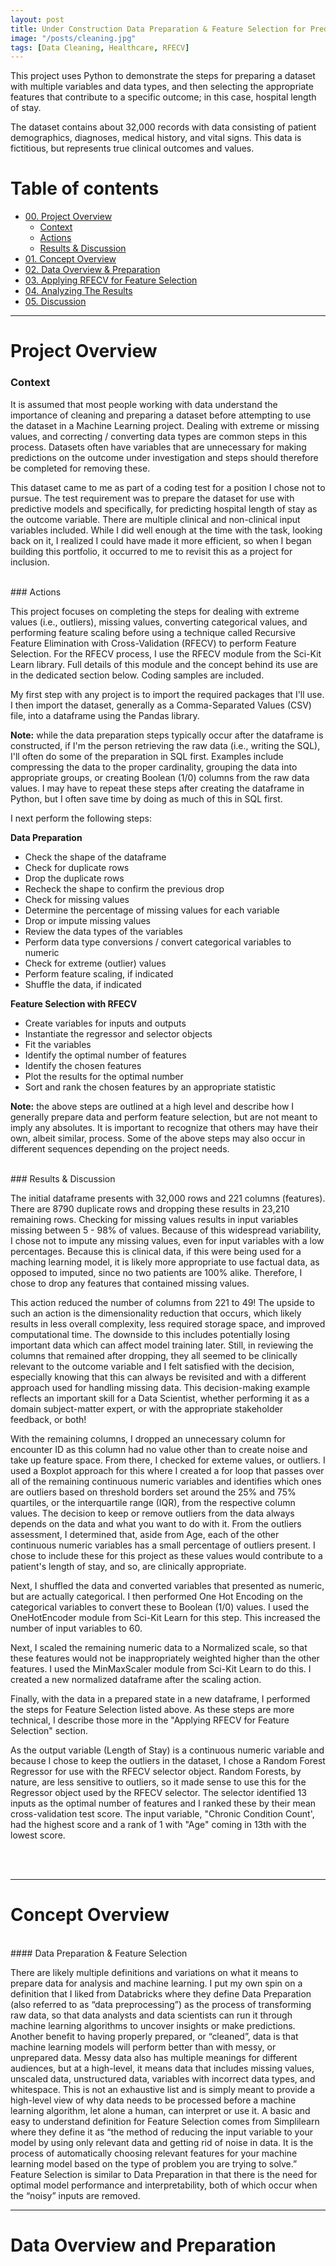 ```yaml
---
layout: post
title: Under Construction Data Preparation & Feature Selection for Predicting Length of Stay
image: "/posts/cleaning.jpg"
tags: [Data Cleaning, Healthcare, RFECV]
---
```


This project uses Python to demonstrate the steps for preparing a dataset with multiple variables and data types, and then selecting the appropriate features that contribute to a specific outcome; in this case, hospital length of stay.

The dataset contains about 32,000 records with data consisting of patient demographics, diagnoses, medical history, and vital signs. This data is fictitious, but represents true clinical outcomes and values. 


# Table of contents

- [00. Project Overview](#overview-main)
    - [Context](#overview-context)
    - [Actions](#overview-actions)
    - [Results & Discussion](#overview-results)
- [01. Concept Overview](#concept-overview)
- [02. Data Overview & Preparation](#data-overview)
- [03. Applying RFECV for Feature Selection](#chi-square-application)
- [04. Analyzing The Results](#chi-square-results)
- [05. Discussion](#discussion)

___

# Project Overview  <a name="overview-main"></a>

### Context <a name="overview-context"></a>

It is assumed that most people working with data understand the importance of cleaning and preparing a dataset before attempting to use the dataset in a Machine Learning project. Dealing with extreme or missing values, and correcting / converting data types are common steps in this process. Datasets often have variables that are unnecessary for making predictions on the outcome under investigation and steps should therefore be completed for removing these. 

This dataset came to me as part of a coding test for a position I chose not to pursue. The test requirement was to prepare the dataset for use with predictive models and specifically, for predicting hospital length of stay as the outcome variable. There are multiple clinical and non-clinical input variables included. While I did well enough at the time with the task, looking back on it, I realized I could have made it more efficient, so when I began building this portfolio, it occurred to me to revisit this as a project for inclusion.

<br>
### Actions <a name="overview-actions"></a>

This project focuses on completing the steps for dealing with extreme values (i.e., outliers), missing values, converting categorical values, and performing feature scaling before using a technique called Recursive Feature Elimination with Cross-Validation (RFECV) to perform Feature Selection. For the RFECV process, I use the RFECV module from the Sci-Kit Learn library.  Full details of this module and the concept behind its use are in the dedicated section below. Coding samples are included.

My first step with any project is to import the required packages that I'll use. I then import the dataset, generally as a Comma-Separated Values (CSV) file, into a dataframe using the Pandas library. 

**Note:** while the data preparation steps typically occur after the dataframe is constructed, if I'm the person retrieving the raw data (i.e., writing the SQL), I'll often do some of the preparation in SQL first. Examples include compressing the data to the proper cardinality, grouping the data into appropriate groups, or creating Boolean (1/0) columns from the raw data values. I may have to repeat these steps after creating the dataframe in Python, but I often save time by doing as much of this in SQL first.

I next perform the following steps:

**Data Preparation** 

* Check the shape of the dataframe
* Check for duplicate rows
* Drop the duplicate rows
* Recheck the shape to confirm the previous drop
* Check for missing values
* Determine the percentage of missing values for each variable
* Drop or impute missing values
* Review the data types of the variables
* Perform data type conversions / convert categorical variables to numeric
* Check for extreme (outlier) values
* Perform feature scaling, if indicated
* Shuffle the data, if indicated


**Feature Selection with RFECV** 

* Create variables for inputs and outputs
* Instantiate the regressor and selector objects
* Fit the variables
* Identify the optimal number of features
* Identify the chosen features
* Plot the results for the optimal number 
* Sort and rank the chosen features by an appropriate statistic

**Note:** the above steps are outlined at a high level and describe how I generally prepare data and perform feature selection, but are not meant to imply any absolutes. It is important to recognize that others may have their own, albeit similar, process. Some of the above steps may also occur in different sequences depending on the project needs.

<br>
### Results & Discussion <a name="overview-results"></a>

The initial dataframe presents with 32,000 rows and 221 columns (features). There are 8790 duplicate rows and dropping these results in 23,210 remaining rows. Checking for missing values results in input variables missing between 5 - 98% of values. Because of this widespread variability, I chose not to impute any missing values, even for input variables with a low percentages. Because this is clinical data, if this were being used for a maching learning model, it is likely more appropriate to use factual data, as opposed to imputed, since no two patients are 100% alike. Therefore, I chose to drop any features that contained missing values. 

This action reduced the number of columns from 221 to 49! The upside to such an action is the dimensionality reduction that occurs, which likely results in less overall complexity, less required storage space, and improved computational time. The downside to this includes potentially losing important data which can affect model training later. Still, in reviewing the columns that remained after dropping, they all seemed to be clinically relevant to the outcome variable and I felt satisfied with the decision, especially knowing that this can always be revisited and with a different approach used for handling missing data. This decision-making example reflects an important skill for a Data Scientist, whether performing it as a domain subject-matter expert, or with the appropriate stakeholder feedback, or both!

With the remaining columns, I dropped an unnecessary column for encounter ID as this column had no value other than to create noise and take up feature space. From there, I checked for exteme values, or outliers. I used a Boxplot approach for this where I created a for loop that passes over all of the remaining continuous numeric variables and identifies which ones are outliers based on threshold borders set around the 25% and 75% quartiles, or the interquartile range (IQR), from the respective column values. The decision to keep or remove outliers from the data always depends on the data and what you want to do with it. From the outliers assessment, I determined that, aside from Age, each of the other continuous numeric variables has a small percentage of outliers present. I chose to include these for this project as these values would contribute to a patient's length of stay, and so, are clinically appropriate. 

Next, I shuffled the data and converted variables that presented as numeric, but are actually categorical. I then performed One Hot Encoding on the categorical variables to convert these to Boolean (1/0) values. I used the OneHotEncoder module from Sci-Kit Learn for this step. This increased the number of input variables to 60.

Next, I scaled the remaining numeric data to a Normalized scale, so that these features would not be inappropriately weighted higher than the other features. I used the MinMaxScaler module from Sci-Kit Learn to do this. I created a new normalized dataframe after the scaling action.

Finally, with the data in a prepared state in a new dataframe, I performed the steps for Feature Selection listed above. As these steps are more technical, I describe those more in the "Applying RFECV for Feature Selection" section. 

As the output variable (Length of Stay) is a continuous numeric variable and because I chose to keep the outliers in the dataset, I chose a Random Forest Regressor for use with the RFECV selector object. Random Forests, by nature, are less sensitive to outliers, so it made sense to use this for the Regressor object used by the RFECV selector. The selector identified 13 inputs as the optimal number of features and I ranked these by their mean cross-validation test score. The input variable, "Chronic Condition Count', had the highest score and a rank of 1 with "Age" coming in 13th with the lowest score. 

<br>
<br>

___

# Concept Overview  <a name="concept-overview"></a>

<br>
#### Data Preparation & Feature Selection

There are likely multiple definitions and variations on what it means to prepare data for analysis and machine learning. I put my own spin on a definition that I liked from Databricks where they define Data Preparation (also referred to as “data preprocessing”) as the process of transforming raw data, so that data analysts and data scientists can run it through machine learning algorithms to uncover insights or make predictions. Another benefit to having properly prepared, or “cleaned”, data is that machine learning models will perform better than with messy, or unprepared data. Messy data also has multiple meanings for different audiences, but at a high-level, it means data that includes missing values, unscaled data, unstructured data, variables with incorrect data types, and whitespace. This is not an exhaustive list and is simply meant to provide a high-level view of why data needs to be processed before a machine learning algorithm, let alone a human, can interpret or use it.
A basic and easy to understand definition for Feature Selection comes from Simplilearn where they define it as “the method of reducing the input variable to your model by using only relevant data and getting rid of noise in data. It is the process of automatically choosing relevant features for your machine learning model based on the type of problem you are trying to solve.” Feature Selection is similar to Data Preparation in that there is the need for optimal model performance and interpretability, both of which occur when the “noisy” inputs are removed.

___

# Data Overview and Preparation <a name="data-overview"></a>








